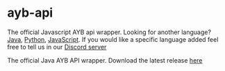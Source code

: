 # ayb-api

The official Javascript AYB api wrapper. Looking for another language? [Java](https://github.com/AdvertiseYourBot/ayb-api.java), [Python](https://github.com/AdvertiseYourBot/ayb-api.py), [JavaScript](https://github.com/AdvertiseYourBot/ayb-api). If you would like a specific language added feel free to tell us in our [Discord server](https://discord.gg/bDsTZ29)

The official Java AYB API wrapper. Download the latest release [here](https://github.com/AdvertiseYourBot/ayb-api.java/releases/download/v1.0.0/ayb-api.jar)

